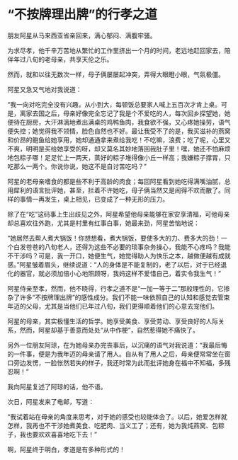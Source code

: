 # “不按牌理出牌”的行孝之道

朋友阿星从马来西亚省亲回来，满心郁闷、满腹牢骚。 

为求尽孝，他千辛万苦地从繁忙的工作里挤出一个月的时间，老远地赶回家去，陪伴年过八旬的老母亲，共享天伦之乐。 

然而，就和以往无数次一样，母子俩屡屡起冲突，弄得大眼瞪小眼，气氛极僵。 

阿星又急又气地对我说道： 

“我一向对吃完全没有兴趣，从小到大，每顿饭总要家人喊上五百次才肯上桌。可是，离家去国之后，母亲好像完全忘记了我是个不爱吃的人，每次回乡探望她，她便待在厨房，大汗淋漓地煮出满桌的鸡鸭鱼肉，我食欲不强，又心疼她操劳，语气便失控；她觉得我不领情，脸色自然也不好。最让我受不了的是，我买滋补的燕窝和价昂的鲍鱼给她享用，她却通通拿来煮给我吃！不吃嘛，浪费；吃了呢，心里又不爽，明明是买给她享受的呀，却又莫名其妙地落回我肚子里！嘿，她还不怕麻烦地包粽子哪！足足忙上一两天，蒸好的粽子堆得像小丘一样高；我嫌粽子撑胃，只吃那么一两个。你说你说，她这不是自讨苦吃吗？” 

阿星的老母亲嗜食的都是些不利于高龄的肉食；每回阿星看到她吃得满嘴油腻，总用犀利的语言批评她，甚至，拦着不许她吃，母子俩当然又是闹得不欢而散了。同样的事情一再发生，桌上相见，已变成了一种无形的压力。 

除了在“吃”这码事上生出歧见之外，阿星希望他母亲能够在家安享清福，可他母亲却总喜欢往外跑，尤其是村里有红事白事，她最来劲，阿星苦恼地说： 

“她居然去帮人煮大锅饭！你想想看，煮大锅饭，要使多大的力、费多大的劲！一个白发苍苍的八旬老人，还得为这些不必要的琐事杂务操心，我能不心疼吗？我能不干涉吗？可是，我一开口，她便生气，她觉得助人为快乐之本，越做便越有成就感。”阿星皱着眉头，继续说道：“人的身体是不能复制的，老了以后，对于已经退化的器官，就必须加倍小心地照顾呀，我妈这样不爱惜自己，着实令我生气！” 

阿星侍亲至孝，然而，他不晓得，行孝之道不是“一加一等于二”那般理性的，它掺杂了许多“不按牌理出牌”的感性成分。我们不能一味依照自己的认知和感觉去管束年迈的父母，尤其是当他们已年过八旬，我们更得顺着他们的心意去宠他们。 

阿星的母亲，其实极懂生活的哲学。她享受美食、享受劳动、享受良好的人际关系，然而，阿星却基于善意而处处“从中作梗”，自然惹得她不痛快了。 

另外一位朋友阿琼，在为她母亲办完丧事后，以沉痛的语气对我说道：“我最后悔的一件事，便是为我年迈的母亲请了用人。自从有了用人之后，母亲便常常坐在窗口旁边发愣，一脸怅然若失的样子，我还时常为此而批评她身在福中不知福，多残忍啊！” 

我向阿星复述了阿琼的话，他不语。 

次日，阿星发来了电邮，写道： 

“我试着站在母亲的角度来思考，对于她的感受也较能体会了。以后，她爱怎样就怎样，我再也不干涉她煮美食、吃肥肉、当义工了；还有，她为我炖燕窝、包粽子，我也要欢欢喜喜地吃下去！” 

啊，阿星终于明白，孝道是有多种形式的！